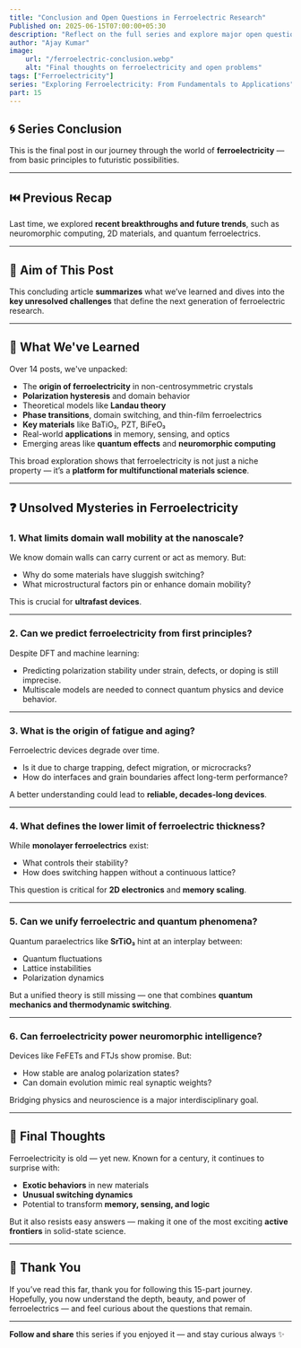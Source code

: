 ```yaml
---
title: "Conclusion and Open Questions in Ferroelectric Research"
Published on: 2025-06-15T07:00:00+05:30
description: "Reflect on the full series and explore major open questions and research frontiers in ferroelectricity."
author: "Ajay Kumar"
image:
    url: "/ferroelectric-conclusion.webp"
    alt: "Final thoughts on ferroelectricity and open problems"
tags: ["Ferroelectricity"]
series: "Exploring Ferroelectricity: From Fundamentals to Applications"
part: 15
---
```


## 🌀 Series Conclusion

This is the final post in our journey through the world of **ferroelectricity** — from basic principles to futuristic possibilities.

---

## ⏮️ Previous Recap

Last time, we explored **recent breakthroughs and future trends**, such as neuromorphic computing, 2D materials, and quantum ferroelectrics.

---

## 🎯 Aim of This Post

This concluding article **summarizes** what we’ve learned and dives into the **key unresolved challenges** that define the next generation of ferroelectric research.

---

## 📘 What We've Learned

Over 14 posts, we've unpacked:

-   The **origin of ferroelectricity** in non-centrosymmetric crystals
-   **Polarization hysteresis** and domain behavior
-   Theoretical models like **Landau theory**
-   **Phase transitions**, domain switching, and thin-film ferroelectrics
-   **Key materials** like BaTiO₃, PZT, BiFeO₃
-   Real-world **applications** in memory, sensing, and optics
-   Emerging areas like **quantum effects** and **neuromorphic computing**

This broad exploration shows that ferroelectricity is not just a niche property — it’s a **platform for multifunctional materials science**.

---

## ❓ Unsolved Mysteries in Ferroelectricity

### 1. **What limits domain wall mobility at the nanoscale?**

We know domain walls can carry current or act as memory. But:

-   Why do some materials have sluggish switching?
-   What microstructural factors pin or enhance domain mobility?

This is crucial for **ultrafast devices**.

---

### 2. **Can we predict ferroelectricity from first principles?**

Despite DFT and machine learning:

-   Predicting polarization stability under strain, defects, or doping is still imprecise.
-   Multiscale models are needed to connect quantum physics and device behavior.

---

### 3. **What is the origin of fatigue and aging?**

Ferroelectric devices degrade over time.

-   Is it due to charge trapping, defect migration, or microcracks?
-   How do interfaces and grain boundaries affect long-term performance?

A better understanding could lead to **reliable, decades-long devices**.

---

### 4. **What defines the lower limit of ferroelectric thickness?**

While **monolayer ferroelectrics** exist:

-   What controls their stability?
-   How does switching happen without a continuous lattice?

This question is critical for **2D electronics** and **memory scaling**.

---

### 5. **Can we unify ferroelectric and quantum phenomena?**

Quantum paraelectrics like **SrTiO₃** hint at an interplay between:

-   Quantum fluctuations
-   Lattice instabilities
-   Polarization dynamics

But a unified theory is still missing — one that combines **quantum mechanics and thermodynamic switching**.

---

### 6. **Can ferroelectricity power neuromorphic intelligence?**

Devices like FeFETs and FTJs show promise. But:

-   How stable are analog polarization states?
-   Can domain evolution mimic real synaptic weights?

Bridging physics and neuroscience is a major interdisciplinary goal.

---

## 🧠 Final Thoughts

Ferroelectricity is old — yet new. Known for a century, it continues to surprise with:

-   **Exotic behaviors** in new materials
-   **Unusual switching dynamics**
-   Potential to transform **memory, sensing, and logic**

But it also resists easy answers — making it one of the most exciting **active frontiers** in solid-state science.

---

## 🙌 Thank You

If you’ve read this far, thank you for following this 15-part journey. Hopefully, you now understand the depth, beauty, and power of ferroelectrics — and feel curious about the questions that remain.

---

**Follow and share** this series if you enjoyed it — and stay curious always ✨
